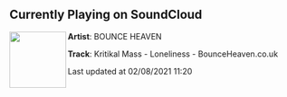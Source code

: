 ## Currently Playing on SoundCloud

[<img align="left" width="100" src="https://i1.sndcdn.com/artworks-BzoVMgKCcLoysxL4-MmYqPA-t50x50.jpg">](https://soundcloud.com/bounceheavenofficial/kritikal-mass-loneliness-bounceheavencouk)

**Artist**: BOUNCE HEAVEN 

**Track**: Kritikal Mass - Loneliness - BounceHeaven.co.uk

Last updated at 02/08/2021 11:20
